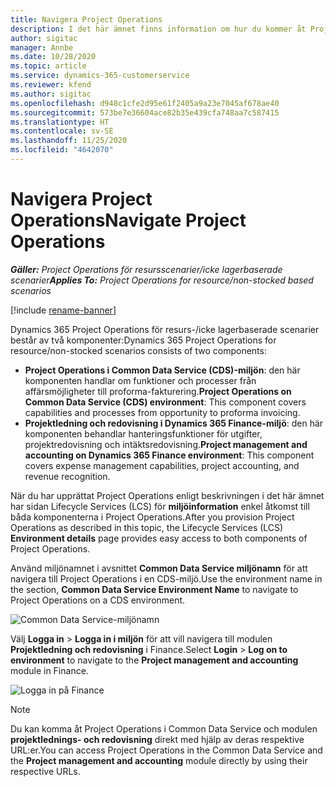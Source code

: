 ```yaml
---
title: Navigera Project Operations
description: I det här ämnet finns information om hur du kommer åt Project Operations från Lifecycle Services.
author: sigitac
manager: Annbe
ms.date: 10/28/2020
ms.topic: article
ms.service: dynamics-365-customerservice
ms.reviewer: kfend
ms.author: sigitac
ms.openlocfilehash: d948c1cfe2d95e61f2405a9a23e7045af678ae40
ms.sourcegitcommit: 573be7e36604ace82b35e439cfa748aa7c587415
ms.translationtype: HT
ms.contentlocale: sv-SE
ms.lasthandoff: 11/25/2020
ms.locfileid: "4642070"
---
```

# <a name="navigate-project-operations"></a><span data-ttu-id="62590-103">Navigera Project Operations</span><span class="sxs-lookup"><span data-stu-id="62590-103">Navigate Project Operations</span></span>

<span data-ttu-id="62590-104">_**Gäller:** Project Operations för resursscenarier/icke lagerbaserade scenarier_</span><span class="sxs-lookup"><span data-stu-id="62590-104">_**Applies To:** Project Operations for resource/non-stocked based scenarios_</span></span>

[!include [rename-banner](~/includes/cc-data-platform-banner.md)]

<span data-ttu-id="62590-105">Dynamics 365 Project Operations för resurs-/icke lagerbaserade scenarier består av två komponenter:</span><span class="sxs-lookup"><span data-stu-id="62590-105">Dynamics 365 Project Operations for resource/non-stocked scenarios consists of two components:</span></span> 

 - <span data-ttu-id="62590-106">**Project Operations i Common Data Service (CDS)-miljön**: den här komponenten handlar om funktioner och processer från affärsmöjligheter till proforma-fakturering.</span><span class="sxs-lookup"><span data-stu-id="62590-106">**Project Operations on Common Data Service (CDS) environment**: This component covers capabilities and processes from opportunity to proforma invoicing.</span></span> 
 - <span data-ttu-id="62590-107">**Projektledning och redovisning i Dynamics 365 Finance-miljö**: den här komponenten behandlar hanteringsfunktioner för utgifter, projektredovisning och intäktsredovisning.</span><span class="sxs-lookup"><span data-stu-id="62590-107">**Project management and accounting on Dynamics 365 Finance environment**: This component covers expense management capabilities, project accounting, and revenue recognition.</span></span> 

<span data-ttu-id="62590-108">När du har upprättat Project Operations enligt beskrivningen i det här ämnet har sidan Lifecycle Services (LCS) för **miljöinformation** enkel åtkomst till båda komponenterna i Project Operations.</span><span class="sxs-lookup"><span data-stu-id="62590-108">After you provision Project Operations as described in this topic, the Lifecycle Services (LCS) **Environment details** page provides easy access to both components of Project Operations.</span></span>  

<span data-ttu-id="62590-109">Använd miljönamnet i avsnittet **Common Data Service miljönamn** för att navigera till Project Operations i en CDS-miljö.</span><span class="sxs-lookup"><span data-stu-id="62590-109">Use the environment name in the section, **Common Data Service Environment Name** to navigate to Project Operations on a CDS environment.</span></span> 

  ![Common Data Service-miljönamn](./media/environment-name.PNG)

<span data-ttu-id="62590-111">Välj **Logga in** > **Logga in i miljön** för att vill navigera till modulen **Projektledning och redovisning** i Finance.</span><span class="sxs-lookup"><span data-stu-id="62590-111">Select **Login** > **Log on to environment** to navigate to the **Project management and accounting** module in Finance.</span></span>  

   ![Logga in på Finance](./media/environment-login.PNG)

> [!NOTE]
> <span data-ttu-id="62590-113">Du kan komma åt Project Operations i Common Data Service och modulen **projektlednings- och redovisning** direkt med hjälp av deras respektive URL:er.</span><span class="sxs-lookup"><span data-stu-id="62590-113">You can access Project Operations in the Common Data Service and the **Project management and accounting** module directly by using their respective URLs.</span></span> 
